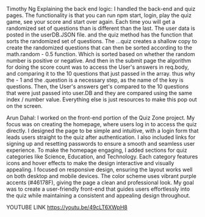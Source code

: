 Timothy Ng
Explaining the back end logic:
I handled the back-end and quiz pages. The functionality is that you can run npm start, login, play the quiz game, see your score and start over again. Each time you will get a randomized set of questions than is different than the last.
The user data is posted in the userDB.JSON file. and the quiz method has the function that sorts the randomized set of questions. The ...quiz creates a shallow copy to create the randomized questions that can then be sorted according to the 
math.random - 0.5 function. Which is sorted based on whether the random number is positive or negative.
And then in the submit page the algorithm for doing the score count was to access the User's answers in req.body, and comparing it to the 10 questions that just passed in the array. thus why the - 1 and the .question is a necessary step, as the name of the key is questions.
Then, the User's answers get's compared to the 10 questions that were just passed into user.DB and they are compared using the same index / number value. Everything else is just resources to make this pop out on the screen.

Arun Dahal:
I worked on the front-end portion of the Quiz Zone project. My focus was on creating the homepage, where users log in to access the quiz directly. I designed the page to be simple and intuitive, with a login form that leads users straight to the quiz after authentication. I also included links for signing up and resetting passwords to ensure a smooth and seamless user experience. To make the homepage engaging, I added sections for quiz categories like Science, Education, and Technology. Each category features icons and hover effects to make the design interactive and visually appealing. I focused on responsive design, ensuring the layout works well on both desktop and mobile devices. The color scheme uses vibrant purple accents (#46178F), giving the page a clean and professional look. My goal was to create a user-friendly front-end that guides users effortlessly into the quiz while maintaining a consistent and appealing design throughout.



YOUTUBE LINK
https://youtu.be/49cLT6XWpH8
